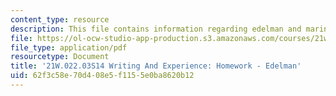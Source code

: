```yaml
---
content_type: resource
description: This file contains information regarding edelman and marin.
file: https://ol-ocw-studio-app-production.s3.amazonaws.com/courses/21w-022-03-writing-and-experience-reading-and-writing-autobiography-spring-2014/62f3c58e70d408e5f1155e0ba8620b12_MIT21W_022_03S14_Edelman.pdf
file_type: application/pdf
resourcetype: Document
title: '21W.022.03S14 Writing And Experience: Homework - Edelman'
uid: 62f3c58e-70d4-08e5-f115-5e0ba8620b12
---
```


